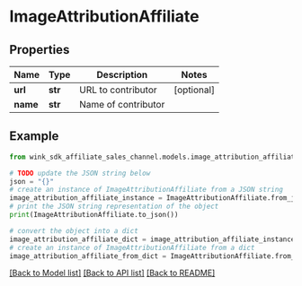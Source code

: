 # ImageAttributionAffiliate


## Properties

Name | Type | Description | Notes
------------ | ------------- | ------------- | -------------
**url** | **str** | URL to contributor | [optional] 
**name** | **str** | Name of contributor | 

## Example

```python
from wink_sdk_affiliate_sales_channel.models.image_attribution_affiliate import ImageAttributionAffiliate

# TODO update the JSON string below
json = "{}"
# create an instance of ImageAttributionAffiliate from a JSON string
image_attribution_affiliate_instance = ImageAttributionAffiliate.from_json(json)
# print the JSON string representation of the object
print(ImageAttributionAffiliate.to_json())

# convert the object into a dict
image_attribution_affiliate_dict = image_attribution_affiliate_instance.to_dict()
# create an instance of ImageAttributionAffiliate from a dict
image_attribution_affiliate_from_dict = ImageAttributionAffiliate.from_dict(image_attribution_affiliate_dict)
```
[[Back to Model list]](../README.md#documentation-for-models) [[Back to API list]](../README.md#documentation-for-api-endpoints) [[Back to README]](../README.md)


